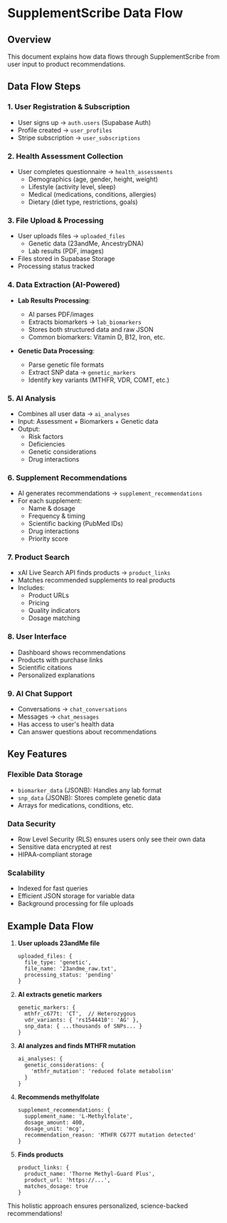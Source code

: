 # SupplementScribe Data Flow

## Overview
This document explains how data flows through SupplementScribe from user input to product recommendations.

## Data Flow Steps

### 1. User Registration & Subscription
- User signs up → `auth.users` (Supabase Auth)
- Profile created → `user_profiles`
- Stripe subscription → `user_subscriptions`

### 2. Health Assessment Collection
- User completes questionnaire → `health_assessments`
  - Demographics (age, gender, height, weight)
  - Lifestyle (activity level, sleep)
  - Medical (medications, conditions, allergies)
  - Dietary (diet type, restrictions, goals)

### 3. File Upload & Processing
- User uploads files → `uploaded_files`
  - Genetic data (23andMe, AncestryDNA)
  - Lab results (PDF, images)
- Files stored in Supabase Storage
- Processing status tracked

### 4. Data Extraction (AI-Powered)
- **Lab Results Processing**:
  - AI parses PDF/images
  - Extracts biomarkers → `lab_biomarkers`
  - Stores both structured data and raw JSON
  - Common biomarkers: Vitamin D, B12, Iron, etc.

- **Genetic Data Processing**:
  - Parse genetic file formats
  - Extract SNP data → `genetic_markers`
  - Identify key variants (MTHFR, VDR, COMT, etc.)

### 5. AI Analysis
- Combines all user data → `ai_analyses`
- Input: Assessment + Biomarkers + Genetic data
- Output:
  - Risk factors
  - Deficiencies
  - Genetic considerations
  - Drug interactions

### 6. Supplement Recommendations
- AI generates recommendations → `supplement_recommendations`
- For each supplement:
  - Name & dosage
  - Frequency & timing
  - Scientific backing (PubMed IDs)
  - Drug interactions
  - Priority score

### 7. Product Search
- xAI Live Search API finds products → `product_links`
- Matches recommended supplements to real products
- Includes:
  - Product URLs
  - Pricing
  - Quality indicators
  - Dosage matching

### 8. User Interface
- Dashboard shows recommendations
- Products with purchase links
- Scientific citations
- Personalized explanations

### 9. AI Chat Support
- Conversations → `chat_conversations`
- Messages → `chat_messages`
- Has access to user's health data
- Can answer questions about recommendations

## Key Features

### Flexible Data Storage
- `biomarker_data` (JSONB): Handles any lab format
- `snp_data` (JSONB): Stores complete genetic data
- Arrays for medications, conditions, etc.

### Data Security
- Row Level Security (RLS) ensures users only see their own data
- Sensitive data encrypted at rest
- HIPAA-compliant storage

### Scalability
- Indexed for fast queries
- Efficient JSON storage for variable data
- Background processing for file uploads

## Example Data Flow

1. **User uploads 23andMe file**
   ```
   uploaded_files: {
     file_type: 'genetic',
     file_name: '23andme_raw.txt',
     processing_status: 'pending'
   }
   ```

2. **AI extracts genetic markers**
   ```
   genetic_markers: {
     mthfr_c677t: 'CT',  // Heterozygous
     vdr_variants: { 'rs1544410': 'AG' },
     snp_data: { ...thousands of SNPs... }
   }
   ```

3. **AI analyzes and finds MTHFR mutation**
   ```
   ai_analyses: {
     genetic_considerations: {
       'mthfr_mutation': 'reduced folate metabolism'
     }
   }
   ```

4. **Recommends methylfolate**
   ```
   supplement_recommendations: {
     supplement_name: 'L-Methylfolate',
     dosage_amount: 400,
     dosage_unit: 'mcg',
     recommendation_reason: 'MTHFR C677T mutation detected'
   }
   ```

5. **Finds products**
   ```
   product_links: {
     product_name: 'Thorne Methyl-Guard Plus',
     product_url: 'https://...',
     matches_dosage: true
   }
   ```

This holistic approach ensures personalized, science-backed recommendations! 